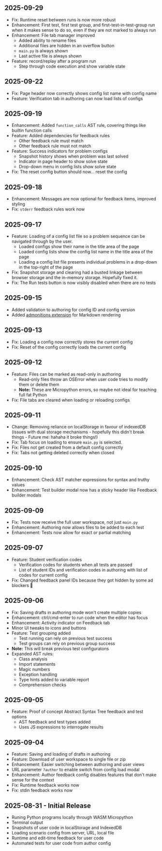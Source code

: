 ## 2025-09-29
- Fix: Runtime reset between runs is now more robust
- Enhancement: First test, first test group, and first-test-in-test-group run when it makes sense to do so, even if they are not marked to always run
- Enhancement: File tab manager improved
  - Added ability to rename files
  - Additional files are hidden in an overflow button
  - `main.py` is always shown
  - Last active file is always shown
- Feature: record/replay after a program run
  - Step through code execution and show variable state

## 2025-09-22
- Fix: Page header now correctly shows config list name with config name
- Feature: Verification tab in authoring can now load lists of configs

## 2025-09-19
- Enhancement: Added `function_calls` AST rule, covering things like builtin function calls
- Feature: Added dependencies for feedback rules
  - Other feedback rule must match
  - Other feedback rule must not match
- Feature: Success indicators for problem configs
  - Snapshot history shows when problem was last solved
  - Indicator in page header to show solve state
  - Drop-down menu in config lists show solve state
- Fix: The reset config button should now... reset the config

## 2025-09-18
- Enhancement: Messages are now optional for feedback items, improved styling
- Fix: `stderr` feedback rules work now

## 2025-09-17
- Feature: Loading of a config list file so a problem sequence can be navigated through by the user.
  - Loaded configs show their name in the title area of the page
  - Loaded config lists show the config list name in the title area of the page
  - Loading a config list file presents individual problems in a drop-down in the top-right of the page
- Fix: Snapshot storage and clearing had a busted linkage between browser storage and the in-memory storage. Hopefully fixed it.
- Fix: The Run tests button is now visibly disabled when there are no tests

## 2025-09-15
- Added validation to authoring for config ID and config version
- Added [admonitions extension](https://github.com/xiefucai/marked-admonition-extension) for Markdown rendering

## 2025-09-13
- Fix: Loading a config now correctly stores the current config
- Fix: Reset of the config correctly loads the current config

## 2025-09-12
- Feature: Files can be marked as read-only in authoring
  - Read-only files throw an OSError when user code tries to modify them or delete them
  - **Note:** These are Micropython errors, so maybe not ideal for teaching full fat Python
- Fix: File tabs are cleared when loading or reloading configs

## 2025-09-11
- Change: Removing reliance on localStorage in favour of indexedDB (issues with dual storage mechanisms - hopefully this didn't break things - Future me: hahaha it broke things!)
- Fix: Tab focus on loading to ensure `main.py` is selected.
- Fix: Files not get created from a default config correctly
- Fix: Tabs not getting deleted correctly when closed

## 2025-09-10
- Enhancement: Check AST matcher expressions for syntax and truthy values
- Enhancement: Test builder modal now has a sticky header like Feedback builder modals

## 2025-09-09
- Fix: Tests now receive the full user workspace, not just `main.py`
- Enhancement: Authoring now allows files to be added to each test
- Enhancement: Tests now allow for exact or partial matching

## 2025-09-07
- Feature: Student verification codes
  - Verification codes for students when all tests are passed
  - List of student IDs and verification codes in authoring with list of codes for current config
- Fix: Changed feedback panel IDs because they got hidden by some ad blockers 🫠

## 2025-09-06
- Fix: Saving drafts in authoring mode won't create multiple copies
- Enhancement: ctrl/cmd-enter to run code when the editor has focus
- Enhancement: Activity indicator on Feedback tab
- Minor UI tweaks to icons and buttons
- Feature: Test grouping added
  - Test running can rely on previous test success
  - Test groups can rely on previous group success
- **Note:** This will break previous test configuratons
- Expanded AST rules:
  - Class analysis
  - Import statements
  - Magic numbers
  - Exception handling
  - Type hints added to variable report
  - Comprehension checks

## 2025-09-05
- Feature: Proof of concept Abstract Syntax Tree feedback and test options
  - AST feedback and test types added
  - Uses JS expressions to interrogate results

## 2025-09-04
- Feature: Saving and loading of drafts in authoring
- Feature: Download of user workspace to single file or zip
- Enhancement: Easier switching between authoring and user views
- URL parameter `?author` to enable switch from config load modal
- Enhancement: Author feedback config disables features that don't make sense for the context
- Fix: Runtime feedback works now
- Fix: stdin feedback works now

## 2025-08-31 - Initial Release
- Runing Python programs locally through WASM Micropython
- Terminal output
- Snapshots of user code in localStorage and IndexedDB
- Loading scenario config from server, URL, local file
- Runtime and edit-time feedback for user code
- Automated tests for user code from author config